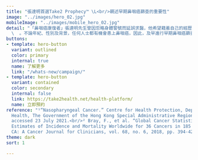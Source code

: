 ```yaml
---
title: "張達明首選Take2 Prophecy™ \L<br/>親述早期鼻咽癌篩查的重要性"
image: "../images/hero_02.jpg"
mobileImage: "../images/mobile_hero_02.jpg"
detail: "「鼻咽癌康復者」張達明先生曾因忽略身體警號而延誤求醫，他希望藉着自己的經歷讓大眾關注鼻咽癌。根據世界衛生組織2018年的數據顯示，香港鼻咽癌發病率是全球平均的5-6倍
  \  。不論年紀、性別及背景，任何人士都有機會患上鼻咽癌，因此，及早進行早期鼻咽癌篩查「提防」鼻咽癌是至關重要的。"
buttons:
- template: hero-button
  variant: outlined
  color: primary
  internal: true
  name: 了解更多
  link: "/whats-new/campaign/"
- template: hero-button
  variant: contained
  color: secondary
  internal: false
  link: https://take2health.net/health-platform/
  name: 立即預約
reference: "¹“Nasopharyngeal Cancer.” Centre for Health Protection, Department of
  Health, The Government of the Hong Kong Special Administrative Region, 2021, www.chp.gov.hk/en/healthtopics/content/25/54.html,
  accessed 23 July 2021.<br/>² Bray, F., et al. “Global Cancer Statistics 2018: GLOBOCAN
  Estimates of Incidence and Mortality Worldwide for 36 Cancers in 185 Countries.”
  CA: A Cancer Journal for Clinicians, vol. 68, no. 6, 2018, pp. 394-424."
theme: dark
sort: 1

---
```

